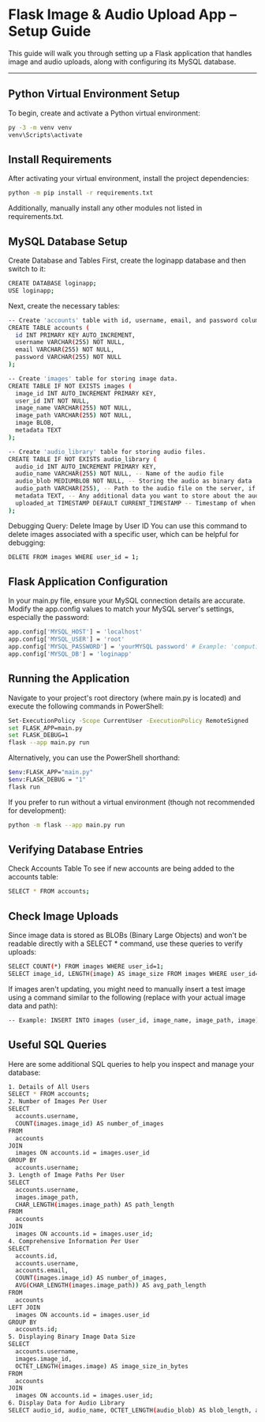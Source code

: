 # Flask Image & Audio Upload App – Setup Guide

This guide will walk you through setting up a Flask application that handles image and audio uploads, along with configuring its MySQL database.

---

## Python Virtual Environment Setup

To begin, create and activate a Python virtual environment:

```bash
py -3 -m venv venv
venv\Scripts\activate
```
## Install Requirements
After activating your virtual environment, install the project dependencies:

```bash
python -m pip install -r requirements.txt
```
Additionally, manually install any other modules not listed in requirements.txt.

## MySQL Database Setup
Create Database and Tables
First, create the loginapp database and then switch to it:

```bash
CREATE DATABASE loginapp;
USE loginapp;
```
Next, create the necessary tables:

```bash
-- Create 'accounts' table with id, username, email, and password columns.
CREATE TABLE accounts (
  id INT PRIMARY KEY AUTO_INCREMENT,
  username VARCHAR(255) NOT NULL,
  email VARCHAR(255) NOT NULL,
  password VARCHAR(255) NOT NULL
);

-- Create 'images' table for storing image data.
CREATE TABLE IF NOT EXISTS images (
  image_id INT AUTO_INCREMENT PRIMARY KEY,
  user_id INT NOT NULL,
  image_name VARCHAR(255) NOT NULL,
  image_path VARCHAR(255) NOT NULL,
  image BLOB,
  metadata TEXT
);

-- Create 'audio_library' table for storing audio files.
CREATE TABLE IF NOT EXISTS audio_library (
  audio_id INT AUTO_INCREMENT PRIMARY KEY,
  audio_name VARCHAR(255) NOT NULL, -- Name of the audio file
  audio_blob MEDIUMBLOB NOT NULL, -- Storing the audio as binary data
  audio_path VARCHAR(255), -- Path to the audio file on the server, if applicable
  metadata TEXT, -- Any additional data you want to store about the audio file
  uploaded_at TIMESTAMP DEFAULT CURRENT_TIMESTAMP -- Timestamp of when the audio was uploaded
);
```
Debugging Query: Delete Image by User ID
You can use this command to delete images associated with a specific user, which can be helpful for debugging:

```bash
DELETE FROM images WHERE user_id = 1;
```

## Flask Application Configuration
In your main.py file, ensure your MySQL connection details are accurate. Modify the app.config values to match your MySQL server's settings, especially the password:

```bash
app.config['MYSQL_HOST'] = 'localhost'
app.config['MYSQL_USER'] = 'root'
app.config['MYSQL_PASSWORD'] = 'yourMYSQL password' # Example: 'computing@123!'
app.config['MYSQL_DB'] = 'loginapp'
```

## Running the Application
Navigate to your project's root directory (where main.py is located) and execute the following commands in PowerShell:

```bash
Set-ExecutionPolicy -Scope CurrentUser -ExecutionPolicy RemoteSigned
set FLASK_APP=main.py
set FLASK_DEBUG=1
flask --app main.py run
```
Alternatively, you can use the PowerShell shorthand:
```bash
$env:FLASK_APP="main.py"
$env:FLASK_DEBUG = "1"
flask run
```
If you prefer to run without a virtual environment (though not recommended for development):

```bash
python -m flask --app main.py run
```
## Verifying Database Entries
Check Accounts Table
To see if new accounts are being added to the accounts table:

```bash
SELECT * FROM accounts;
```

## Check Image Uploads
Since image data is stored as BLOBs (Binary Large Objects) and won't be readable directly with a SELECT * command, use these queries to verify uploads:

```bash
SELECT COUNT(*) FROM images WHERE user_id=1;
SELECT image_id, LENGTH(image) AS image_size FROM images WHERE user_id=1;
```
If images aren't updating, you might need to manually insert a test image using a command similar to the following (replace with your actual image data and path):

```bash
-- Example: INSERT INTO images (user_id, image_name, image_path, image) VALUES (1, 'test_image.jpg', '/path/to/test_image.jpg', LOAD_FILE('/path/to/your/image.jpg'));
```
## Useful SQL Queries
Here are some additional SQL queries to help you inspect and manage your database:
```bash
1. Details of All Users
SELECT * FROM accounts;
2. Number of Images Per User
SELECT
  accounts.username,
  COUNT(images.image_id) AS number_of_images
FROM
  accounts
JOIN
  images ON accounts.id = images.user_id
GROUP BY
  accounts.username;
3. Length of Image Paths Per User
SELECT
  accounts.username,
  images.image_path,
  CHAR_LENGTH(images.image_path) AS path_length
FROM
  accounts
JOIN
  images ON accounts.id = images.user_id;
4. Comprehensive Information Per User
SELECT
  accounts.id,
  accounts.username,
  accounts.email,
  COUNT(images.image_id) AS number_of_images,
  AVG(CHAR_LENGTH(images.image_path)) AS avg_path_length
FROM
  accounts
LEFT JOIN
  images ON accounts.id = images.user_id
GROUP BY
  accounts.id;
5. Displaying Binary Image Data Size
SELECT
  accounts.username,
  images.image_id,
  OCTET_LENGTH(images.image) AS image_size_in_bytes
FROM
  accounts
JOIN
  images ON accounts.id = images.user_id;
6. Display Data for Audio Library
SELECT audio_id, audio_name, OCTET_LENGTH(audio_blob) AS blob_length, audio_path, metadata, uploaded_at
```